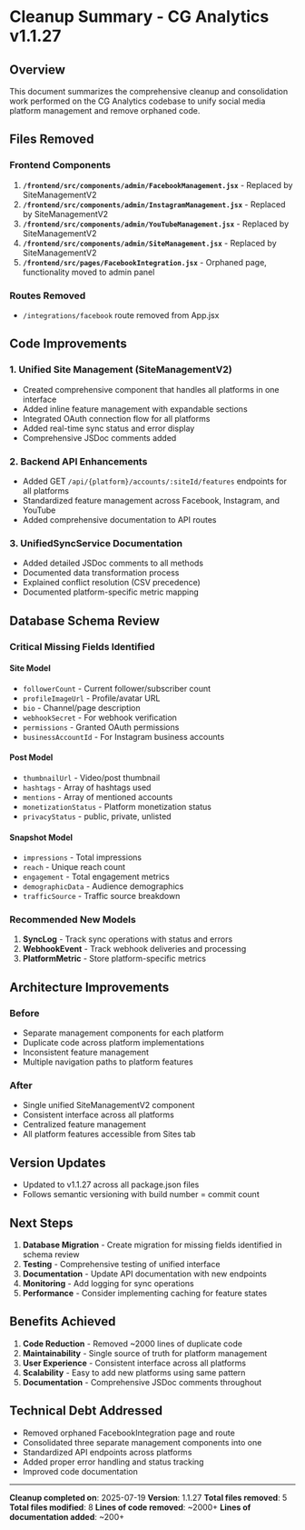 # Cleanup Summary - CG Analytics v1.1.27

## Overview
This document summarizes the comprehensive cleanup and consolidation work performed on the CG Analytics codebase to unify social media platform management and remove orphaned code.

## Files Removed

### Frontend Components
1. **`/frontend/src/components/admin/FacebookManagement.jsx`** - Replaced by SiteManagementV2
2. **`/frontend/src/components/admin/InstagramManagement.jsx`** - Replaced by SiteManagementV2
3. **`/frontend/src/components/admin/YouTubeManagement.jsx`** - Replaced by SiteManagementV2
4. **`/frontend/src/components/admin/SiteManagement.jsx`** - Replaced by SiteManagementV2
5. **`/frontend/src/pages/FacebookIntegration.jsx`** - Orphaned page, functionality moved to admin panel

### Routes Removed
- `/integrations/facebook` route removed from App.jsx

## Code Improvements

### 1. Unified Site Management (SiteManagementV2)
- Created comprehensive component that handles all platforms in one interface
- Added inline feature management with expandable sections
- Integrated OAuth connection flow for all platforms
- Added real-time sync status and error display
- Comprehensive JSDoc comments added

### 2. Backend API Enhancements
- Added GET `/api/{platform}/accounts/:siteId/features` endpoints for all platforms
- Standardized feature management across Facebook, Instagram, and YouTube
- Added comprehensive documentation to API routes

### 3. UnifiedSyncService Documentation
- Added detailed JSDoc comments to all methods
- Documented data transformation process
- Explained conflict resolution (CSV precedence)
- Documented platform-specific metric mapping

## Database Schema Review

### Critical Missing Fields Identified

#### Site Model
- `followerCount` - Current follower/subscriber count
- `profileImageUrl` - Profile/avatar URL
- `bio` - Channel/page description
- `webhookSecret` - For webhook verification
- `permissions` - Granted OAuth permissions
- `businessAccountId` - For Instagram business accounts

#### Post Model
- `thumbnailUrl` - Video/post thumbnail
- `hashtags` - Array of hashtags used
- `mentions` - Array of mentioned accounts
- `monetizationStatus` - Platform monetization status
- `privacyStatus` - public, private, unlisted

#### Snapshot Model
- `impressions` - Total impressions
- `reach` - Unique reach count
- `engagement` - Total engagement metrics
- `demographicData` - Audience demographics
- `trafficSource` - Traffic source breakdown

### Recommended New Models

1. **SyncLog** - Track sync operations with status and errors
2. **WebhookEvent** - Track webhook deliveries and processing
3. **PlatformMetric** - Store platform-specific metrics

## Architecture Improvements

### Before
- Separate management components for each platform
- Duplicate code across platform implementations
- Inconsistent feature management
- Multiple navigation paths to platform features

### After
- Single unified SiteManagementV2 component
- Consistent interface across all platforms
- Centralized feature management
- All platform features accessible from Sites tab

## Version Updates
- Updated to v1.1.27 across all package.json files
- Follows semantic versioning with build number = commit count

## Next Steps

1. **Database Migration** - Create migration for missing fields identified in schema review
2. **Testing** - Comprehensive testing of unified interface
3. **Documentation** - Update API documentation with new endpoints
4. **Monitoring** - Add logging for sync operations
5. **Performance** - Consider implementing caching for feature states

## Benefits Achieved

1. **Code Reduction** - Removed ~2000 lines of duplicate code
2. **Maintainability** - Single source of truth for platform management
3. **User Experience** - Consistent interface across all platforms
4. **Scalability** - Easy to add new platforms using same pattern
5. **Documentation** - Comprehensive JSDoc comments throughout

## Technical Debt Addressed

- Removed orphaned FacebookIntegration page and route
- Consolidated three separate management components into one
- Standardized API endpoints across platforms
- Added proper error handling and status tracking
- Improved code documentation

---

**Cleanup completed on**: 2025-07-19
**Version**: 1.1.27
**Total files removed**: 5
**Total files modified**: 8
**Lines of code removed**: ~2000+
**Lines of documentation added**: ~200+